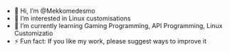 - 👋 Hi, I’m @Mekkomedesmo
- 👀 I’m interested in Linux customisations
- 🌱 I’m currently learning Gaming Programming, API Programming, Linux Customizatio
- ⚡ Fun fact: If you like my work, please suggest ways to improve it

<!---
Mekkomedesmo/Mekkomedesmo is a ✨ special ✨ repository because its `README.md` (this file) appears on your GitHub profile.
You can click the Preview link to take a look at your changes.
--->
